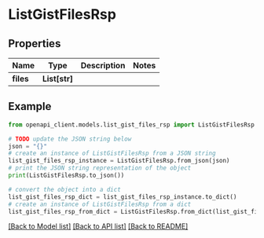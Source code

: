 # ListGistFilesRsp


## Properties

Name | Type | Description | Notes
------------ | ------------- | ------------- | -------------
**files** | **List[str]** |  | 

## Example

```python
from openapi_client.models.list_gist_files_rsp import ListGistFilesRsp

# TODO update the JSON string below
json = "{}"
# create an instance of ListGistFilesRsp from a JSON string
list_gist_files_rsp_instance = ListGistFilesRsp.from_json(json)
# print the JSON string representation of the object
print(ListGistFilesRsp.to_json())

# convert the object into a dict
list_gist_files_rsp_dict = list_gist_files_rsp_instance.to_dict()
# create an instance of ListGistFilesRsp from a dict
list_gist_files_rsp_from_dict = ListGistFilesRsp.from_dict(list_gist_files_rsp_dict)
```
[[Back to Model list]](../README.md#documentation-for-models) [[Back to API list]](../README.md#documentation-for-api-endpoints) [[Back to README]](../README.md)


